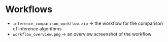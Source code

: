 Workflows
=========

- `inference_comparison_workflow.zip` -> the workflow for the comparison of inference algorithms
- `workflow_overview.png` -> an overview screenshot of the workflow
